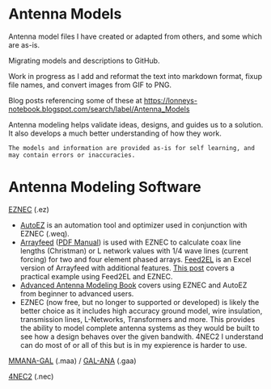 # Antenna Models
Antenna model files I have created or adapted from others, and some which are as-is.

Migrating models and descriptions to GitHub.

Work in progress as I add and reformat the text into markdown format, fixup file names, and convert images from GIF to PNG.

Blog posts referencing some of these at https://lonneys-notebook.blogspot.com/search/label/Antenna_Models

Antenna modeling helps validate ideas, designs, and guides us to a solution. It also develops a much better understanding of how they work.

`The models and information are provided as-is for self learning, and may contain errors or inaccuracies.`

# Antenna Modeling Software

[EZNEC](https://www.eznec.com) (.ez)
- [AutoEZ](https://ac6la.com/autoez.html) is an automation tool and optimizer used in conjunction with EZNEC (.weq).
- [Arrayfeed](https://eznec.com/misc/Arrayfeed/) ([PDF Manual](https://raw.githubusercontent.com/lonney9/Antenna-Models/main/software/Arrayfeed/Arrayfeed1.pdf)) is used with EZNEC to calculate coax line lengths (Christman) or L network values with 1/4 wave lines (current forcing) for two and four element phased arrays. [Feed2EL](https://ac6la.com/feed2el.html) is an Excel version of Arrayfeed with additional features. [This post](https://lonneys-notebook.blogspot.com/2020/10/phased-arrays-christman-feed-system.html) covers a practical example using Feed2EL and EZNEC.
- [Advanced Antenna Modeling Book](http://www.on5au.be/advanced_modeling_book.html) covers using EZNEC and AutoEZ from beginner to advanced users.
- EZNEC (now free, but no longer to supported or developed) is likely the better choice as it includes high accuracy ground model, wire insulation, transmission lines, L-Networks, Transformers and more. This provides the ability to model complete antenna systems as they would be built to see how a design behaves over the given bandwith. 4NEC2 I understand can do most of or all of this but is in my expierence is harder to use.

[MMANA-GAL](http://gal-ana.de/basicmm/en/) (.maa) / [GAL-ANA](http://gal-ana.de/) (.gaa)

[4NEC2](https://www.qsl.net/4nec2/) (.nec)